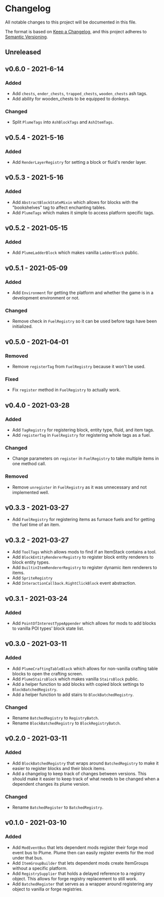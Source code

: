 # Changelog
All notable changes to this project will be documented in this file.

The format is based on [Keep a Changelog](https://keepachangelog.com/en/1.0.0/),
and this project adheres to [Semantic Versioning](https://semver.org/spec/v2.0.0.html).

## Unreleased

## v0.6.0 - 2021-6-14
### Added
- Add `chests`, `ender_chests`, `trapped_chests`, `wooden_chests` ash tags.
- Add ability for wooden_chests to be equipped to donkeys.

### Changed
- Split `PlumeTags` into `AshBlockTags` and `AshItemTags`.

## v0.5.4 - 2021-5-16
### Added
- Add `RenderLayerRegistry` for setting a block or fluid's render layer.

## v0.5.3 - 2021-5-16
### Added
- Add `AbstractBlockStateMixin` which allows for blocks with the "bookshelves"
  tag to affect enchanting tables.
- Add `PlumeTags` which makes it simple to access platform specific tags.

## v0.5.2 - 2021-05-15
### Added
- Add `PlumeLadderBlock` which makes vanilla `LadderBlock` public.

## v0.5.1 - 2021-05-09
### Added
- Add `Environment` for getting the platform and whether the game is in a
  development environment or not.
  
### Changed
- Remove check in `FuelRegistry` so it can be used before tags have been
  initialized.

## v0.5.0 - 2021-04-01
### Removed
- Remove `registerTag` from `FuelRegistry` because it won't be used.

### Fixed
- Fix `register` method in `FuelRegistry` to actually work.

## v0.4.0 - 2021-03-28
### Added
- Add `TagRegistry` for registering block, entity type, fluid, and item tags.
- Add `registerTag` in `FuelRegistry` for registering whole tags as a fuel.

### Changed
- Change parameters on `register` in `FuelRegistry` to take multiple items in
  one method call.
  
### Removed
- Remove `unregister` in `FuelRegistry` as it was unnecessary and not
  implemented well.

## v0.3.3 - 2021-03-27
- Add `FuelRegistry` for registering items as furnace fuels and for getting
  the fuel time of an item.

## v0.3.2 - 2021-03-27
- Add `ToolTags` which allows mods to find if an ItemStack contains a tool.
- Add `BlockEntityRendererRegistry` to register block entity renderers to block
  entity types.
- Add `BuiltinItemRendererRegistry` to register dynamic item renderers to items.
- Add `SpriteRegistry`
- Add `InteractionCallback.RightClickBlock` event abstraction.

## v0.3.1 - 2021-03-24
### Added
- Add `PointOfInterestTypeAppender` which allows for mods to add blocks to
  vanilla POI types' block state list.

## v0.3.0 - 2021-03-11
### Added
- Add `PlumeCraftingTableBlock` which allows for non-vanilla crafting table
  blocks to open the crafting screen.
- Add `PlumeStairsBlock` which makes vanilla `StairsBlock` public.
- Add a helper function to add blocks with copied block settings to
  `BlockBatchedRegistry`.
- Add a helper function to add stairs to `BlockBatchedRegistry`.

### Changed
- Rename `BatchedRegistry` to `RegistryBatch`.
- Rename `BlockBatchedRegistry` to `BlockRegistryBatch`.

## v0.2.0 - 2021-03-11
### Added
- Add `BlockBatchedRegistry` that wraps around `BatchedRegistry` to make it 
  easier to register blocks and their block items.
- Add a changelog to keep track of changes between versions. This should make
  it easier to keep track of what needs to be changed when a dependent changes
  its plume version.

### Changed
- Rename `BatchedRegister` to `BatchedRegistry`.

## v0.1.0 - 2021-03-10
### Added
- Add `ModEventBus` that lets dependent mods register their forge mod event bus
  to Plume. Plume then can easily register events for the mod under that bus.
- Add `ItemGroupBuilder` that lets dependent mods create ItemGroups without a
  specific platform.
- Add `RegistrySupplier` that holds a delayed reference to a registry object.
  This allows for forge registry replacement to still work.
- Add `BatchedRegister` that serves as a wrapper around registering any object
  to vanilla or forge registries.